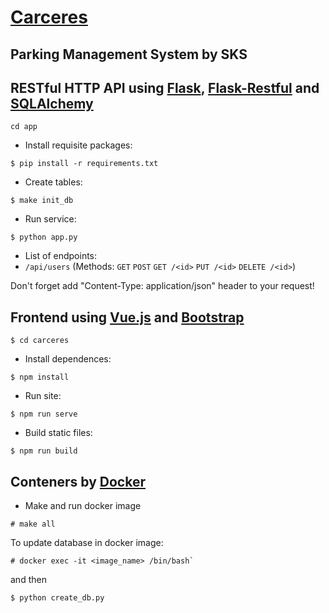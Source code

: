 [Carceres](https://github.com/Delor4/Carceres)
===================
Parking Management System by SKS
---

RESTful HTTP API using [Flask](https://github.com/pallets/flask), [Flask-Restful](https://github.com/flask-restful/flask-restful) and [SQLAlchemy](https://github.com/zzzeek/sqlalchemy)
-------------------

```
cd app
```

- Install requisite packages:
```shell
$ pip install -r requirements.txt
```

- Create tables:
```shell
$ make init_db
```

- Run service:
```shell
$ python app.py
```
- List of endpoints:
- `/api/users`
    (Methods: `GET` `POST` `GET /<id>` `PUT /<id>` `DELETE /<id>`)

Don't forget add "Content-Type: application/json" header to your request!

Frontend using [Vue.js](https://vuejs.org/) and [Bootstrap](https://getbootstrap.com/)
---

```
$ cd carceres
```

- Install dependences:
```
$ npm install
```

- Run site:
```
$ npm run serve
```

- Build static files:
```shell
$ npm run build
```

Conteners by [Docker](https://www.docker.com/)
-----

- Make and run docker image
```shell
# make all
```

To update database in docker image:

```shell
# docker exec -it <image_name> /bin/bash`
```
and then
```shell
$ python create_db.py
```
